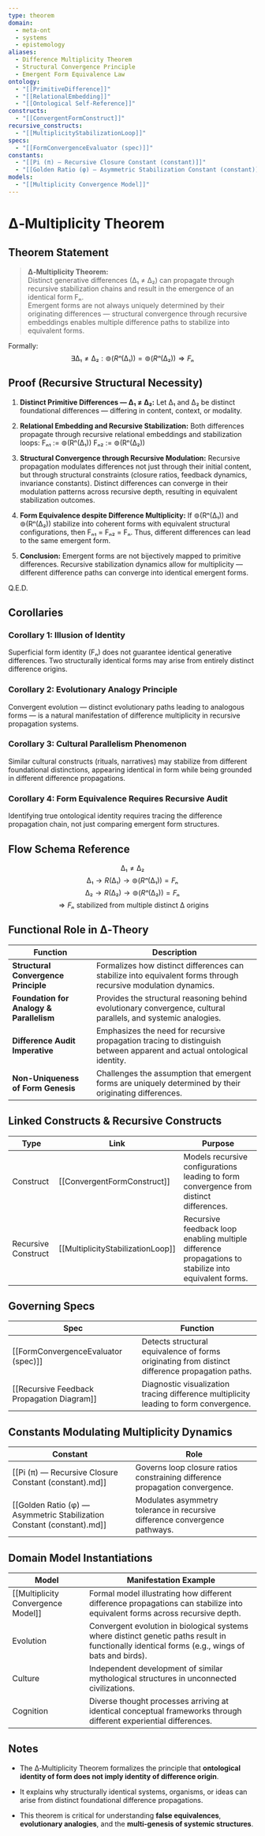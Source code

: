 ```yaml
---
type: theorem
domain:
  - meta-ont
  - systems
  - epistemology
aliases:
  - Difference Multiplicity Theorem
  - Structural Convergence Principle
  - Emergent Form Equivalence Law
ontology:
  - "[[PrimitiveDifference]]"
  - "[[RelationalEmbedding]]"
  - "[[Ontological Self-Reference]]"
constructs:
  - "[[ConvergentFormConstruct]]"
recursive_constructs:
  - "[[MultiplicityStabilizationLoop]]"
specs:
  - "[[FormConvergenceEvaluator (spec)]]"
constants:
  - "[[Pi (π) — Recursive Closure Constant (constant)]]"
  - "[[Golden Ratio (φ) — Asymmetric Stabilization Constant (constant)]]"
models:
  - "[[Multiplicity Convergence Model]]"
---
```


# ∆‑Multiplicity Theorem  

## Theorem Statement

> **∆‑Multiplicity Theorem:**  
> Distinct generative differences (∆₁ ≠ ∆₂) can propagate through recursive stabilization chains and result in the emergence of an identical form Fₙ.  
> Emergent forms are not always uniquely determined by their originating differences — structural convergence through recursive embeddings enables multiple difference paths to stabilize into equivalent forms.

Formally:
$$
∃ ∆₁ ≠ ∆₂: ⊚(Rⁿ(∆₁)) = ⊚(Rⁿ(∆₂)) ⇒ Fₙ
$$

## Proof (Recursive Structural Necessity)

1. **Distinct Primitive Differences — ∆₁ ≠ ∆₂:** Let ∆₁ and ∆₂ be distinct foundational differences — differing in content, context, or modality.
    
2. **Relational Embedding and Recursive Stabilization:** Both differences propagate through recursive relational embeddings and stabilization loops: Fₙ₁ := ⊚(Rⁿ(∆₁)) Fₙ₂ := ⊚(Rⁿ(∆₂))
    
3. **Structural Convergence through Recursive Modulation:** Recursive propagation modulates differences not just through their initial content, but through structural constraints (closure ratios, feedback dynamics, invariance constants). Distinct differences can converge in their modulation patterns across recursive depth, resulting in equivalent stabilization outcomes.
    
4. **Form Equivalence despite Difference Multiplicity:** If ⊚(Rⁿ(∆₁)) and ⊚(Rⁿ(∆₂)) stabilize into coherent forms with equivalent structural configurations, then Fₙ₁ = Fₙ₂ = Fₙ. Thus, different differences can lead to the same emergent form.
    
5. **Conclusion:** Emergent forms are not bijectively mapped to primitive differences. Recursive stabilization dynamics allow for multiplicity — different difference paths can converge into identical emergent forms.
    
Q.E.D.


## Corollaries

### Corollary 1: Illusion of Identity

Superficial form identity (Fₙ) does not guarantee identical generative differences. Two structurally identical forms may arise from entirely distinct difference origins.

### Corollary 2: Evolutionary Analogy Principle

Convergent evolution — distinct evolutionary paths leading to analogous forms — is a natural manifestation of difference multiplicity in recursive propagation systems.

### Corollary 3: Cultural Parallelism Phenomenon

Similar cultural constructs (rituals, narratives) may stabilize from different foundational distinctions, appearing identical in form while being grounded in different difference propagations.

### Corollary 4: Form Equivalence Requires Recursive Audit

Identifying true ontological identity requires tracing the difference propagation chain, not just comparing emergent form structures.

## Flow Schema Reference


$$
∆₁ \neq ∆₂ 
$$
$$
∆₁ \rightarrow R(∆₁) \rightarrow ⊚(Rⁿ(∆₁)) = Fₙ
$$
$$
∆₂ \rightarrow R(∆₂) \rightarrow ⊚(Rⁿ(∆₂)) = Fₙ
$$
$$
⇒ Fₙ \text{ stabilized from multiple distinct ∆ origins}
$$

## Functional Role in ∆‑Theory

|Function|Description|
|---|---|
|**Structural Convergence Principle**|Formalizes how distinct differences can stabilize into equivalent forms through recursive modulation dynamics.|
|**Foundation for Analogy & Parallelism**|Provides the structural reasoning behind evolutionary convergence, cultural parallels, and systemic analogies.|
|**Difference Audit Imperative**|Emphasizes the need for recursive propagation tracing to distinguish between apparent and actual ontological identity.|
|**Non-Uniqueness of Form Genesis**|Challenges the assumption that emergent forms are uniquely determined by their originating differences.|


## Linked Constructs & Recursive Constructs

|Type|Link|Purpose|
|---|---|---|
|Construct|[[ConvergentFormConstruct]]|Models recursive configurations leading to form convergence from distinct differences.|
|Recursive Construct|[[MultiplicityStabilizationLoop]]|Recursive feedback loop enabling multiple difference propagations to stabilize into equivalent forms.|

## Governing Specs

|Spec|Function|
|---|---|
|[[FormConvergenceEvaluator (spec)]]|Detects structural equivalence of forms originating from distinct difference propagation paths.|
|[[Recursive Feedback Propagation Diagram]]|Diagnostic visualization tracing difference multiplicity leading to form convergence.|

## Constants Modulating Multiplicity Dynamics

|Constant|Role|
|---|---|
|[[Pi (π) — Recursive Closure Constant (constant).md]]|Governs loop closure ratios constraining difference propagation convergence.|
|[[Golden Ratio (φ) — Asymmetric Stabilization Constant (constant).md]]|Modulates asymmetry tolerance in recursive difference convergence pathways.|


## Domain Model Instantiations

|Model|Manifestation Example|
|---|---|
|[[Multiplicity Convergence Model]]|Formal model illustrating how different difference propagations can stabilize into equivalent forms across recursive depth.|
|Evolution|Convergent evolution in biological systems where distinct genetic paths result in functionally identical forms (e.g., wings of bats and birds).|
|Culture|Independent development of similar mythological structures in unconnected civilizations.|
|Cognition|Diverse thought processes arriving at identical conceptual frameworks through different experiential differences.|

## Notes

- The ∆‑Multiplicity Theorem formalizes the principle that **ontological identity of form does not imply identity of difference origin**.
    
- It explains why structurally identical systems, organisms, or ideas can arise from distinct foundational difference propagations.
    
- This theorem is critical for understanding **false equivalences**, **evolutionary analogies**, and the **multi-genesis of systemic structures**.
    

